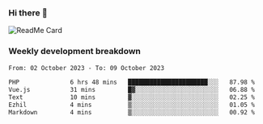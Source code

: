 ### Hi there 👋

<!--
**itzcy/itzcy** is a ✨ _special_ ✨ repository because its `README.md` (this file) appears on your GitHub profile.

Here are some ideas to get you started:

- 🔭 I’m currently working on ...
- 🌱 I’m currently learning ...
- 👯 I’m looking to collaborate on ...
- 🤔 I’m looking for help with ...
- 💬 Ask me about ...
- 📫 How to reach me: ...
- 😄 Pronouns: ...
- ⚡ Fun fact: ...
-->
![ReadMe Card](https://github-readme-stats.vercel.app/api?username=itzcy&show_icons=true&title_color=2d3198&icon_color=797cb8&text_color=24292e&bg_color=f6f8fa)

### Weekly development breakdown
<!--START_SECTION:waka-->

```txt
From: 02 October 2023 - To: 09 October 2023

PHP              6 hrs 48 mins   ██████████████████████░░░   87.98 %
Vue.js           31 mins         █▓░░░░░░░░░░░░░░░░░░░░░░░   06.88 %
Text             10 mins         ▓░░░░░░░░░░░░░░░░░░░░░░░░   02.25 %
Ezhil            4 mins          ▒░░░░░░░░░░░░░░░░░░░░░░░░   01.05 %
Markdown         4 mins          ▒░░░░░░░░░░░░░░░░░░░░░░░░   00.92 %
```

<!--END_SECTION:waka-->
